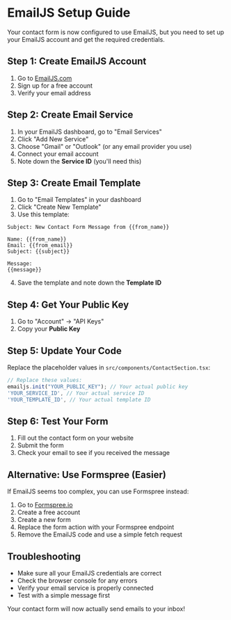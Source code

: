 # EmailJS Setup Guide

Your contact form is now configured to use EmailJS, but you need to set up your EmailJS account and get the required credentials.

## Step 1: Create EmailJS Account
1. Go to [EmailJS.com](https://www.emailjs.com/)
2. Sign up for a free account
3. Verify your email address

## Step 2: Create Email Service
1. In your EmailJS dashboard, go to "Email Services"
2. Click "Add New Service"
3. Choose "Gmail" or "Outlook" (or any email provider you use)
4. Connect your email account
5. Note down the **Service ID** (you'll need this)

## Step 3: Create Email Template
1. Go to "Email Templates" in your dashboard
2. Click "Create New Template"
3. Use this template:

```
Subject: New Contact Form Message from {{from_name}}

Name: {{from_name}}
Email: {{from_email}}
Subject: {{subject}}

Message:
{{message}}
```

4. Save the template and note down the **Template ID**

## Step 4: Get Your Public Key
1. Go to "Account" → "API Keys"
2. Copy your **Public Key**

## Step 5: Update Your Code
Replace the placeholder values in `src/components/ContactSection.tsx`:

```typescript
// Replace these values:
emailjs.init("YOUR_PUBLIC_KEY"); // Your actual public key
'YOUR_SERVICE_ID', // Your actual service ID
'YOUR_TEMPLATE_ID', // Your actual template ID
```

## Step 6: Test Your Form
1. Fill out the contact form on your website
2. Submit the form
3. Check your email to see if you received the message

## Alternative: Use Formspree (Easier)
If EmailJS seems too complex, you can use Formspree instead:

1. Go to [Formspree.io](https://formspree.io/)
2. Create a free account
3. Create a new form
4. Replace the form action with your Formspree endpoint
5. Remove the EmailJS code and use a simple fetch request

## Troubleshooting
- Make sure all your EmailJS credentials are correct
- Check the browser console for any errors
- Verify your email service is properly connected
- Test with a simple message first

Your contact form will now actually send emails to your inbox! 